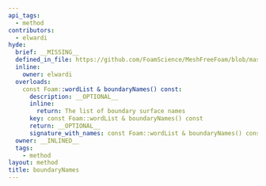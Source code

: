 ```yaml
---
api_tags:
  - method
contributors:
  - elwardi
hyde:
  brief: __MISSING__
  defined_in_file: https://github.com/FoamScience/MeshFreeFoam/blob/master/src/meshfree/shapes/basicShape/basicShape.H
  inline:
    owner: elwardi
  overloads:
    const Foam::wordList & boundaryNames() const:
      description: __OPTIONAL__
      inline:
        return: The list of boundary surface names
      key: const Foam::wordList & boundaryNames() const
      return: __OPTIONAL__
      signature_with_names: const Foam::wordList & boundaryNames() const
  owner: __INLINED__
  tags:
    - method
layout: method
title: boundaryNames
---
```

